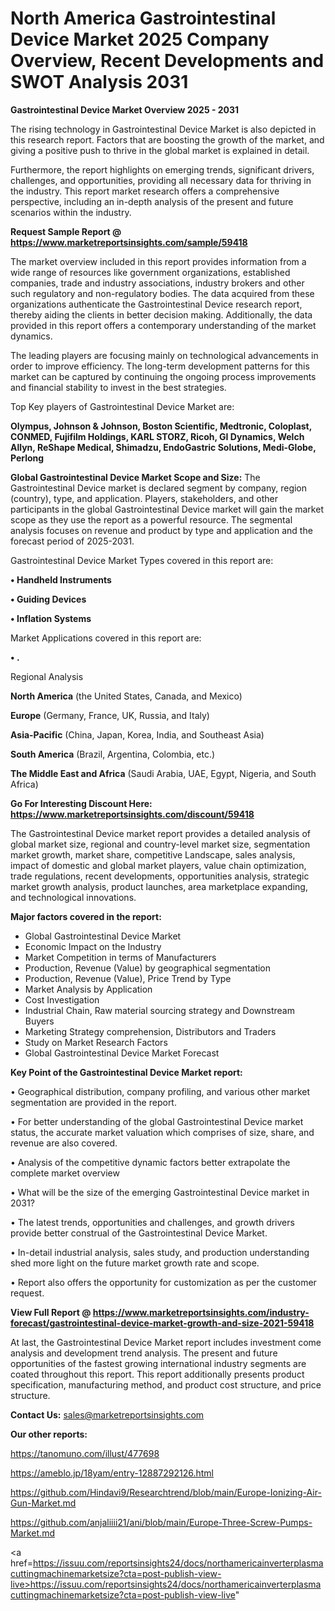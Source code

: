 # North America Gastrointestinal Device Market 2025 Company Overview, Recent Developments and SWOT Analysis 2031

<Strong> Gastrointestinal Device Market Overview 2025 - 2031</strong>

The rising technology in Gastrointestinal Device Market is also depicted in this research report. Factors that are boosting the growth of the market, and giving a positive push to thrive in the global market is explained in detail.

Furthermore, the report highlights on emerging trends, significant drivers, challenges, and opportunities, providing all necessary data for thriving in the industry. This report market research offers a comprehensive perspective, including an in-depth analysis of the present and future scenarios within the industry.

<strong>Request Sample Report @ <a href=https://www.marketreportsinsights.com/sample/59418>https://www.marketreportsinsights.com/sample/59418</a></strong>

The market overview included in this report provides information from a wide range of resources like government organizations, established companies, trade and industry associations, industry brokers and other such regulatory and non-regulatory bodies. The data acquired from these organizations authenticate the Gastrointestinal Device research report, thereby aiding the clients in better decision making. Additionally, the data provided in this report offers a contemporary understanding of the market dynamics.

The leading players are focusing mainly on technological advancements in order to improve efficiency. The long-term development patterns for this market can be captured by continuing the ongoing process improvements and financial stability to invest in the best strategies.

Top Key players of Gastrointestinal Device Market are:

<strong>Olympus, Johnson & Johnson, Boston Scientific, Medtronic, Coloplast, CONMED, Fujifilm Holdings, KARL STORZ, Ricoh, GI Dynamics, Welch Allyn, ReShape Medical, Shimadzu, EndoGastric Solutions, Medi-Globe, Perlong</strong>

<strong><b>Global Gastrointestinal Device Market Scope and Size:</b></strong>
The Gastrointestinal Device market is declared segment by company, region (country), type, and application. Players, stakeholders, and other participants in the global Gastrointestinal Device market will gain the market scope as they use the report as a powerful resource. The segmental analysis focuses on revenue and product by type and application and the forecast period of 2025-2031.

Gastrointestinal Device Market Types covered in this report are:

<strong>• Handheld Instruments

• Guiding Devices

• Inflation Systems</strong>

Market Applications covered in this report are:

<strong>• .</strong> 

Regional Analysis

<strong>North America</strong> (the United States, Canada, and Mexico)

<strong>Europe</strong> (Germany, France, UK, Russia, and Italy)

<strong>Asia-Pacific</strong> (China, Japan, Korea, India, and Southeast Asia)

<strong>South America</strong> (Brazil, Argentina, Colombia, etc.)

<strong>The Middle East and Africa</strong> (Saudi Arabia, UAE, Egypt, Nigeria, and South Africa)

<strong>Go For Interesting Discount Here: <a href=https://www.marketreportsinsights.com/discount/59418>https://www.marketreportsinsights.com/discount/59418</a></strong>

The Gastrointestinal Device market report provides a detailed analysis of global market size, regional and country-level market size, segmentation market growth, market share, competitive Landscape, sales analysis, impact of domestic and global market players, value chain optimization, trade regulations, recent developments, opportunities analysis, strategic market growth analysis, product launches, area marketplace expanding, and technological innovations.

<strong><b>Major factors covered in the report:</b></strong>
<ul>
  <li>Global Gastrointestinal Device Market </li>
  <li>Economic Impact on the Industry</li>
  <li>Market Competition in terms of Manufacturers</li>
  <li>Production, Revenue (Value) by geographical segmentation</li>
  <li>Production, Revenue (Value), Price Trend by Type</li>
  <li>Market Analysis by Application</li>
  <li>Cost Investigation</li>
  <li>Industrial Chain, Raw material sourcing strategy and Downstream Buyers</li>
  <li>Marketing Strategy comprehension, Distributors and Traders</li>
  <li>Study on Market Research Factors</li>
  <li>Global Gastrointestinal Device Market Forecast</li>
</ul>

<strong><b>Key Point of the Gastrointestinal Device Market report:</b></strong>

• Geographical distribution, company profiling, and various other market segmentation are provided in the report.

• For better understanding of the global Gastrointestinal Device market status, the accurate market valuation which comprises of size, share, and revenue are also covered.

• Analysis of the competitive dynamic factors better extrapolate the complete market overview

• What will be the size of the emerging Gastrointestinal Device market in 2031?

• The latest trends, opportunities and challenges, and growth drivers provide better construal of the Gastrointestinal Device Market.

• In-detail industrial analysis, sales study, and production understanding shed more light on the future market growth rate and scope.

• Report also offers the opportunity for customization as per the customer request.

<strong><b>View Full Report @ <a href=https://www.marketreportsinsights.com/industry-forecast/gastrointestinal-device-market-growth-and-size-2021-59418>https://www.marketreportsinsights.com/industry-forecast/gastrointestinal-device-market-growth-and-size-2021-59418</a></b></strong>


At last, the Gastrointestinal Device Market report includes investment come analysis and development trend analysis. The present and future opportunities of the fastest growing international industry segments are coated throughout this report. This report additionally presents product specification, manufacturing method, and product cost structure, and price structure.

<strong>Contact Us:</strong>
sales@marketreportsinsights.com

<strong>Our other reports:</strong>

<a href=https://tanomuno.com/illust/477698>https://tanomuno.com/illust/477698</a>

<a href=https://ameblo.jp/18yam/entry-12887292126.html>https://ameblo.jp/18yam/entry-12887292126.html</a>

<a href=https://github.com/Hindavi9/Researchtrend/blob/main/Europe-Ionizing-Air-Gun-Market.md>https://github.com/Hindavi9/Researchtrend/blob/main/Europe-Ionizing-Air-Gun-Market.md</a>

<a href=https://github.com/anjaliiii21/ani/blob/main/Europe-Three-Screw-Pumps-Market.md>https://github.com/anjaliiii21/ani/blob/main/Europe-Three-Screw-Pumps-Market.md</a>

<a href=https://issuu.com/reportsinsights24/docs/northamericainverterplasmacuttingmachinemarketsize?cta=post-publish-view-live>https://issuu.com/reportsinsights24/docs/northamericainverterplasmacuttingmachinemarketsize?cta=post-publish-view-live</a>"
